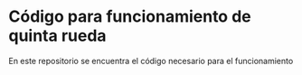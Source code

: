 # Código para funcionamiento de quinta rueda
En este repositorio se encuentra el código necesario para el funcionamiento
